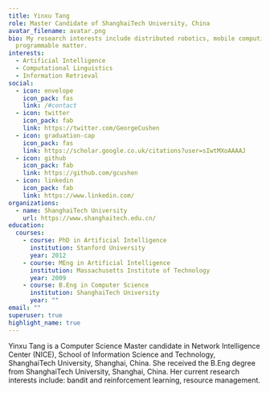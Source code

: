 ```yaml
---
title: Yinxu Tang
role: Master Candidate of ShanghaiTech University, China
avatar_filename: avatar.png
bio: My research interests include distributed robotics, mobile computing and
  programmable matter.
interests:
  - Artificial Intelligence
  - Computational Linguistics
  - Information Retrieval
social:
  - icon: envelope
    icon_pack: fas
    link: /#contact
  - icon: twitter
    icon_pack: fab
    link: https://twitter.com/GeorgeCushen
  - icon: graduation-cap
    icon_pack: fas
    link: https://scholar.google.co.uk/citations?user=sIwtMXoAAAAJ
  - icon: github
    icon_pack: fab
    link: https://github.com/gcushen
  - icon: linkedin
    icon_pack: fab
    link: https://www.linkedin.com/
organizations:
  - name: ShanghaiTech University
    url: https://www.shanghaitech.edu.cn/
education:
  courses:
    - course: PhD in Artificial Intelligence
      institution: Stanford University
      year: 2012
    - course: MEng in Artificial Intelligence
      institution: Massachusetts Institute of Technology
      year: 2009
    - course: B.Eng in Computer Science
      institution: ShanghaiTech University
      year: ""
email: ""
superuser: true
highlight_name: true
---
```

Yinxu Tang is a Computer Science Master candidate in Network Intelligence Center (NICE), [](https://nice.sist.shanghaitech.edu.cn/)School of Information Science and Technology, ShanghaiTech University, Shanghai, China. She received the B.Eng degree from ShanghaiTech University, Shanghai, China. Her current research interests include: bandit and reinforcement learning, resource management.